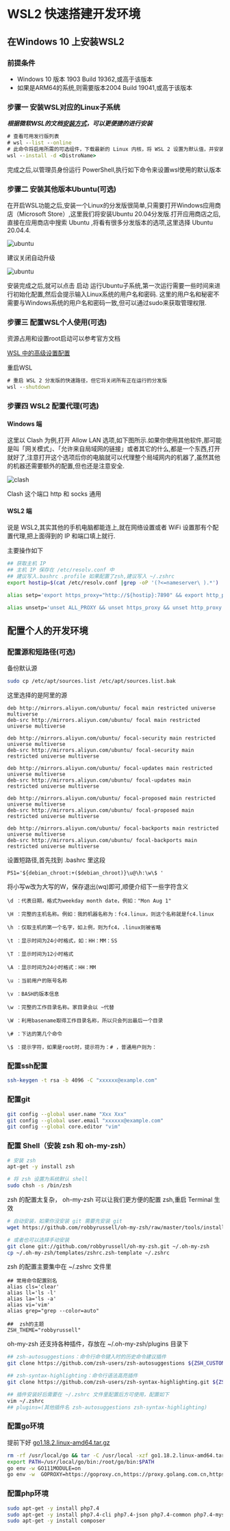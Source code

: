 # WSL2 快速搭建开发环境

## 在Windows 10 上安装WSL2

### 前提条件

* Windows 10 版本 1903 Build 19362,或高于该版本
* 如果是ARM64的系统,则需要版本2004 Build 19041,或高于该版本

### 步骤一 安装WSL对应的Linux子系统

***根据微软WSL的文档[安装方式](https://docs.microsoft.com/zh-cn/windows/wsl/install)，可以更便捷的进行安装***

```cmd
# 查看可用发行版列表
# wsl --list --online
# 此命令将启用所需的可选组件，下载最新的 Linux 内核，将 WSL 2 设置为默认值，并安装 Linux 发行版
wsl --install -d <DistroName>
```

完成之后,以管理员身份运行 PowerShell,执行如下命令来设置wsl使用的默认版本

### 步骤二 安装其他版本Ubuntu(可选)

在开启WSL功能之后,安装一个Linux的分发版很简单,只需要打开Windows应用商店（Microsoft Store）,这里我们将安装Ubuntu 20.04分发版.打开应用商店之后,直接在应用商店中搜索 Ubuntu ,将看有很多分发版本的选项,这里选择 Ubuntu 20.04.4.

![ubuntu](../../media/Pictures/ubuntu_20220408141017.png)

建议关闭自动升级

![ubuntu](../../media/Pictures/ubuntu_update_20220408141606.png)

安装完成之后,就可以点击 启动 运行Ubuntu子系统,第一次运行需要一些时间来进行初始化配置,然后会提示输入Linux系统的用户名和密码.
这里的用户名和秘密不需要与Windows系统的用户名和密码一致,但可以通过sudo来获取管理权限.

### 步骤三 配置WSL个人使用(可选)

资源占用和设置root启动可以参考官方文档

[WSL 中的高级设置配置](https://docs.microsoft.com/zh-cn/windows/wsl/wsl-config#wslconf)

重启WSL

```cmd
# 重启 WSL 2 分发版的快速路径，但它将关闭所有正在运行的分发版
wsl --shutdown
```

### 步骤四 WSL2 配置代理(可选)

#### Windows 端

这里以 Clash 为例,打开 Allow LAN 选项,如下图所示.如果你使用其他软件,那可能是叫「网关模式」、「允许来自局域网的链接」或者其它的什么,都是一个东西,打开就好了,注意打开这个选项后你的电脑就可以代理整个局域网内的机器了,虽然其他的机器还需要额外的配置,但也还是注意安全.

![clash](../../media/Pictures/clash_20220408142957.png)

Clash 这个端口 http 和 socks 通用

#### WSL2 端

说是 WSL2,其实其他的手机电脑都能连上,就在网络设置或者 WiFi 设置那有个配置代理,把上面得到的 IP 和端口填上就行.

主要操作如下

```bash
## 获取主机 IP
## 主机 IP 保存在 /etc/resolv.conf 中
## 建议写入.bashrc .profile 如果配置了zsh,建议写入 ~/.zshrc
export hostip=$(cat /etc/resolv.conf |grep -oP '(?<=nameserver\ ).*')

alias setp='export https_proxy="http://${hostip}:7890" && export http_proxy="http://${hostip}:7890" && export all_proxy="socks5://${hostip}:7890";'

alias unsetp='unset ALL_PROXY && unset https_proxy && unset http_proxy'
```

## 配置个人的开发环境

### 配置源和短路径(可选)

备份默认源

```bash
sudo cp /etc/apt/sources.list /etc/apt/sources.list.bak
```

这里选择的是阿里的源

```text
deb http://mirrors.aliyun.com/ubuntu/ focal main restricted universe multiverse
deb-src http://mirrors.aliyun.com/ubuntu/ focal main restricted universe multiverse

deb http://mirrors.aliyun.com/ubuntu/ focal-security main restricted universe multiverse
deb-src http://mirrors.aliyun.com/ubuntu/ focal-security main restricted universe multiverse

deb http://mirrors.aliyun.com/ubuntu/ focal-updates main restricted universe multiverse
deb-src http://mirrors.aliyun.com/ubuntu/ focal-updates main restricted universe multiverse

deb http://mirrors.aliyun.com/ubuntu/ focal-proposed main restricted universe multiverse
deb-src http://mirrors.aliyun.com/ubuntu/ focal-proposed main restricted universe multiverse

deb http://mirrors.aliyun.com/ubuntu/ focal-backports main restricted universe multiverse
deb-src http://mirrors.aliyun.com/ubuntu/ focal-backports main restricted universe multiverse
```

设置短路径,首先找到 .bashrc 里这段

```text
PS1='${debian_chroot:+($debian_chroot)}\u@\h:\w\$ '
```

将小写w改为大写的W，保存退出(wq)即可,顺便介绍下一些字符含义

```text
\d ：代表日期，格式为weekday month date，例如："Mon Aug 1"

\H ：完整的主机名称。例如：我的机器名称为：fc4.linux，则这个名称就是fc4.linux

\h ：仅取主机的第一个名字，如上例，则为fc4，.linux则被省略

\t ：显示时间为24小时格式，如：HH：MM：SS

\T ：显示时间为12小时格式

\A ：显示时间为24小时格式：HH：MM

\u ：当前用户的账号名称

\v ：BASH的版本信息

\w ：完整的工作目录名称。家目录会以 ~代替

\W ：利用basename取得工作目录名称，所以只会列出最后一个目录

\# ：下达的第几个命令

\$ ：提示字符，如果是root时，提示符为：# ，普通用户则为：
```

### 配置ssh配置

```bash
ssh-keygen -t rsa -b 4096 -C "xxxxxx@example.com"
```

### 配置git

```bash
git config --global user.name "Xxx Xxx"
git config --global user.email "xxxxxx@example.com"
git config --global core.editor "vim"
```

### 配置 Shell（安装 zsh 和 oh-my-zsh）

```bash
# 安装 zsh
apt-get -y install zsh

# 将 zsh 设置为系统默认 shell
sudo chsh -s /bin/zsh
```

zsh 的配置太复杂， oh-my-zsh 可以让我们更方便的配置 zsh,重启 Terminal 生效

```bash
# 自动安装，如果你没安装 git 需要先安装 git
wget https://github.com/robbyrussell/oh-my-zsh/raw/master/tools/install.sh -O - | sh

# 或者也可以选择手动安装
git clone git://github.com/robbyrussell/oh-my-zsh.git ~/.oh-my-zsh
cp ~/.oh-my-zsh/templates/zshrc.zsh-template ~/.zshrc
```

zsh 的配置主要集中在 ~/.zshrc 文件里

```text
## 常用命令配置别名
alias cls='clear'
alias ll='ls -l'
alias la='ls -a'
alias vi='vim'
alias grep="grep --color=auto"

##  zsh的主题
ZSH_THEME="robbyrussell"
```

oh-my-zsh 还支持各种插件，存放在 ~/.oh-my-zsh/plugins 目录下

```bash
## zsh-autosuggestions：命令行命令键入时的历史命令建议插件
git clone https://github.com/zsh-users/zsh-autosuggestions ${ZSH_CUSTOM:-~/.oh-my-zsh/custom}/plugins/zsh-autosuggestions

## zsh-syntax-highlighting：命令行语法高亮插件
git clone https://github.com/zsh-users/zsh-syntax-highlighting.git ${ZSH_CUSTOM:-~/.oh-my-zsh/custom}/plugins/zsh-syntax-highlighting

## 插件安装好后需要在 ~/.zshrc 文件里配置后方可使用，配置如下
vim ~/.zshrc
## plugins=(其他插件名 zsh-autosuggestions zsh-syntax-highlighting)
```

### 配置go环境

提前下好 [go1.18.2.linux-amd64.tar.gz](https://go.dev/dl/go1.18.2.linux-amd64.tar.gz)

```bash
rm -rf /usr/local/go && tar -C /usr/local -xzf go1.18.2.linux-amd64.tar.gz
export PATH=/usr/local/go/bin:/root/go/bin:$PATH
go env -w GO111MODULE=on
go env -w  GOPROXY=https://goproxy.cn,https://proxy.golang.com.cn,https://mirrors.aliyun.com/goproxy/,direct
```

### 配置php环境

```bash
sudo apt-get -y install php7.4
sudo apt-get -y install php7.4-cli php7.4-json php7.4-common php7.4-mysql php7.4-zip php7.4-gd php7.4-mbstring php7.4-curl php7.4-xml php7.4-bcmath
sudo apt-get -y install composer
```

